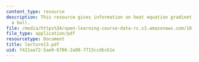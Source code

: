 ```yaml
---
content_type: resource
description: This resource gives information on heat equation gradinet estimate on
  a ball.
file: /media/https%3A/open-learning-course-data-rc.s3.amazonaws.com/18-152-introduction-to-partial-differential-equations-fall-2005/f421aa725ae067082a887713ccdbcb1e_lecture13.pdf
file_type: application/pdf
resourcetype: Document
title: lecture13.pdf
uid: f421aa72-5ae0-6708-2a88-7713ccdbcb1e
---
```

